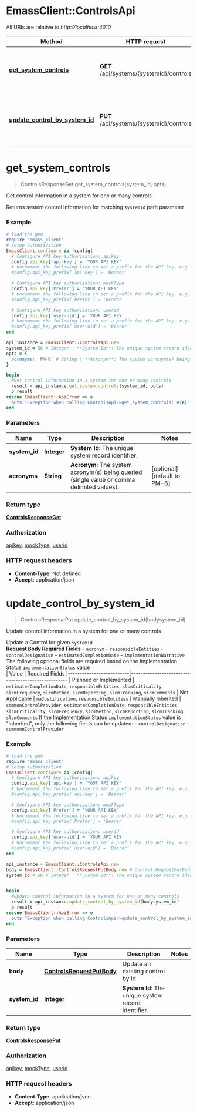 # EmassClient::ControlsApi

All URIs are relative to *http://localhost:4010*

Method | HTTP request | Description
------------- | ------------- | -------------
[**get_system_controls**](ControlsApi.md#get_system_controls) | **GET** /api/systems/{systemId}/controls | Get control information in a system for one or many controls
[**update_control_by_system_id**](ControlsApi.md#update_control_by_system_id) | **PUT** /api/systems/{systemId}/controls | Update control information in a system for one or many controls

# **get_system_controls**
> ControlsResponseGet get_system_controls(system_id, opts)

Get control information in a system for one or many controls

Returns system control information for matching `systemId` path parameter

### Example
```ruby
# load the gem
require 'emass_client'
# setup authorization
EmassClient.configure do |config|
  # Configure API key authorization: apikey
  config.api_key['api-key'] = 'YOUR API KEY'
  # Uncomment the following line to set a prefix for the API key, e.g. 'Bearer' (defaults to nil)
  #config.api_key_prefix['api-key'] = 'Bearer'

  # Configure API key authorization: mockType
  config.api_key['Prefer'] = 'YOUR API KEY'
  # Uncomment the following line to set a prefix for the API key, e.g. 'Bearer' (defaults to nil)
  #config.api_key_prefix['Prefer'] = 'Bearer'

  # Configure API key authorization: userid
  config.api_key['user-uid'] = 'YOUR API KEY'
  # Uncomment the following line to set a prefix for the API key, e.g. 'Bearer' (defaults to nil)
  #config.api_key_prefix['user-uid'] = 'Bearer'
end

api_instance = EmassClient::ControlsApi.new
system_id = 56 # Integer | **System Id**: The unique system record identifier.
opts = { 
  acronyms: 'PM-6' # String | **Acronym**: The system acronym(s) being queried (single value or comma delimited values).
}

begin
  #Get control information in a system for one or many controls
  result = api_instance.get_system_controls(system_id, opts)
  p result
rescue EmassClient::ApiError => e
  puts "Exception when calling ControlsApi->get_system_controls: #{e}"
end
```

### Parameters

Name | Type | Description  | Notes
------------- | ------------- | ------------- | -------------
 **system_id** | **Integer**| **System Id**: The unique system record identifier. | 
 **acronyms** | **String**| **Acronym**: The system acronym(s) being queried (single value or comma delimited values). | [optional] [default to PM-6]

### Return type

[**ControlsResponseGet**](ControlsResponseGet.md)

### Authorization

[apikey](../README.md#apikey), [mockType](../README.md#mockType), [userid](../README.md#userid)

### HTTP request headers

 - **Content-Type**: Not defined
 - **Accept**: application/json



# **update_control_by_system_id**
> ControlsResponsePut update_control_by_system_id(bodysystem_id)

Update control information in a system for one or many controls

 Update a Control for given `systemId`<br>  **Request Body Required Fields** - `acronym` - `responsibleEntities` - `controlDesignation` - `estimatedCompletionDate` - `implementationNarrative`  The following optional fields are required based on the Implementation Status `implementationStatus` value<br> | Value                    | Required Fields |--------------------------|--------------------------------------------------- | Planned  or Implemented  | `estimatedCompletionDate`, `responsibleEntities`, `slcmCriticality`, `slcmFrequency`, `slcmMethod`, `slcmReporting`, `slcmTracking`, `slcmComments` | Not Applicable           | `naJustification`, `responsibleEntities` | Manually Inherited       | `commonControlProvider`, `estimatedCompletionDate`, `responsibleEntities`, `slcmCriticality`, `slcmFrequency`, `slcmMethod`, `slcmReporting`, `slcmTracking`, `slcmComments`  If the Implementation Status `implementationStatus` value is \"Inherited\", only the following fields can be updated:   - `controlDesignation`   - `commonnControlProvider`

### Example
```ruby
# load the gem
require 'emass_client'
# setup authorization
EmassClient.configure do |config|
  # Configure API key authorization: apikey
  config.api_key['api-key'] = 'YOUR API KEY'
  # Uncomment the following line to set a prefix for the API key, e.g. 'Bearer' (defaults to nil)
  #config.api_key_prefix['api-key'] = 'Bearer'

  # Configure API key authorization: mockType
  config.api_key['Prefer'] = 'YOUR API KEY'
  # Uncomment the following line to set a prefix for the API key, e.g. 'Bearer' (defaults to nil)
  #config.api_key_prefix['Prefer'] = 'Bearer'

  # Configure API key authorization: userid
  config.api_key['user-uid'] = 'YOUR API KEY'
  # Uncomment the following line to set a prefix for the API key, e.g. 'Bearer' (defaults to nil)
  #config.api_key_prefix['user-uid'] = 'Bearer'
end

api_instance = EmassClient::ControlsApi.new
body = EmassClient::ControlsRequestPutBody.new # ControlsRequestPutBody | Update an existing control by Id
system_id = 56 # Integer | **System Id**: The unique system record identifier.


begin
  #Update control information in a system for one or many controls
  result = api_instance.update_control_by_system_id(bodysystem_id)
  p result
rescue EmassClient::ApiError => e
  puts "Exception when calling ControlsApi->update_control_by_system_id: #{e}"
end
```

### Parameters

Name | Type | Description  | Notes
------------- | ------------- | ------------- | -------------
 **body** | [**ControlsRequestPutBody**](ControlsRequestPutBody.md)| Update an existing control by Id | 
 **system_id** | **Integer**| **System Id**: The unique system record identifier. | 

### Return type

[**ControlsResponsePut**](ControlsResponsePut.md)

### Authorization

[apikey](../README.md#apikey), [mockType](../README.md#mockType), [userid](../README.md#userid)

### HTTP request headers

 - **Content-Type**: application/json
 - **Accept**: application/json



